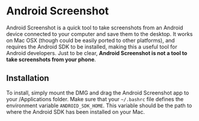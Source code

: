 Android Screenshot
==================

Android Screenshot is a quick tool to take screenshots from an Android device
connected to your computer and save them to the desktop. It works on Mac OSX
(though could be easily ported to other platforms), and requires the Android
SDK to be installed, making this a useful tool for Android developers. Just to
be clear, **Android Screenshot is not a tool to take screenshots from your
phone**.


Installation
------------

To install, simply mount the DMG and drag the Android Screenshot app to your
/Applications folder. Make sure that your `~/.bashrc` file defines the
environment variable `ANDROID_SDK_HOME`. This variable should be the path to
where the Android SDK has been installed on your Mac.

